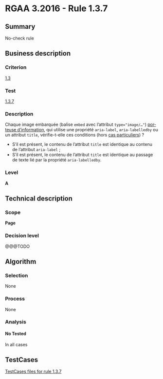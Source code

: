 # RGAA 3.2016 - Rule 1.3.7

## Summary
No-check rule


## Business description

### Criterion
[1.3](http://references.modernisation.gouv.fr/rgaa-accessibilite/criteres.html#crit-1-3)

### Test
[1.3.7](http://references.modernisation.gouv.fr/rgaa-accessibilite/criteres.html#test-1-3-7)

### Description
<div lang="fr">Chaque image embarqu&#xE9;e (balise <code lang="en">embed</code> avec l&#x2019;attribut <code lang="en">type="image/…"</code>) <a href="http://references.modernisation.gouv.fr/rgaa-accessibilite/glossaire.html#image-porteuse-dinformation">porteuse d&#x2019;information</a>, qui utilise une propri&#xE9;t&#xE9; <code lang="en">aria-label</code>, <code lang="en">aria-labelledby</code> ou un attribut <code lang="en">title</code>, v&#xE9;rifie-t-elle ces conditions (hors <a href="http://references.modernisation.gouv.fr/rgaa-accessibilite/cas-particuliers.html#cp-1-3" title="Cas particuliers pour le crit&#xE8;re 1.3">cas particuliers</a>)&nbsp;? <ul><li>S&#x2019;il est pr&#xE9;sent, le contenu de l&#x2019;attribut <code lang="en">title</code> est identique au contenu de l&#x2019;attribut <code lang="en">aria-label</code>&nbsp;;</li> <li>S&#x2019;il est pr&#xE9;sent, le contenu de l&#x2019;attribut <code lang="en">title</code> est identique au passage de texte li&#xE9; par la propri&#xE9;t&#xE9; <code lang="en">aria-labelledby</code>.</li> </ul></div>

### Level
**A**


## Technical description

### Scope
**Page**

### Decision level
@@@TODO


## Algorithm

### Selection
None

### Process
None

### Analysis

#### No Tested
In all cases


##  TestCases

[TestCases files for rule 1.3.7](https://github.com/Asqatasun/Asqatasun/tree/RGAA_3.2016/rules/rules-rgaa3.2016/src/test/resources/testcases/rgaa32016/Rgaa32016Rule010307/)


